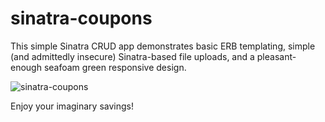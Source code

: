 # sinatra-coupons

This simple Sinatra CRUD app demonstrates basic ERB templating, simple (and admittedly insecure) Sinatra-based file uploads, and a pleasant-enough seafoam green responsive design.

![sinatra-coupons]()

Enjoy your imaginary savings!

